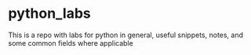# python_labs
This is a repo with labs  for python in general, useful snippets, notes, and some common fields where applicable
